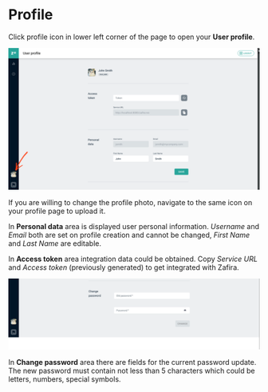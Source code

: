 # Profile

Click profile icon in lower left corner of the page to open your **User profile**.

<p align="center">
  <img src="img/my_profile_menu.png">
</p>

If you are willing to change the profile photo, navigate to the same icon on your profile page to upload it.

In **Personal data** area is displayed user personal information. *Username* and *Email* both are set on profile creation and cannot be changed, *First Name* and *Last Name* are editable.

In **Access token** area integration data could be obtained. Copy *Service URL* and *Access token* (previously generated) to get integrated with Zafira.

<p align="center">
  <img src="img/my_profile_change_password.png">
</p>

In **Change password** area there are fields for the current password update. The new password must contain not less than 5 characters which could be letters, numbers, special symbols.
